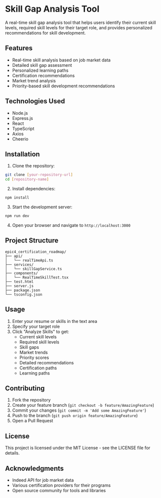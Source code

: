 # Skill Gap Analysis Tool

A real-time skill gap analysis tool that helps users identify their current skill levels, required skill levels for their target role, and provides personalized recommendations for skill development.

## Features

- Real-time skill analysis based on job market data
- Detailed skill gap assessment
- Personalized learning paths
- Certification recommendations
- Market trend analysis
- Priority-based skill development recommendations

## Technologies Used

- Node.js
- Express.js
- React
- TypeScript
- Axios
- Cheerio

## Installation

1. Clone the repository:
```bash
git clone [your-repository-url]
cd [repository-name]
```

2. Install dependencies:
```bash
npm install
```

3. Start the development server:
```bash
npm run dev
```

4. Open your browser and navigate to `http://localhost:3000`

## Project Structure

```
epic4_certification_roadmap/
├── api/
│   └── realTimeApi.ts
├── services/
│   └── skillGapService.ts
├── components/
│   └── RealTimeSkillTest.tsx
├── test.html
├── server.js
├── package.json
└── tsconfig.json
```

## Usage

1. Enter your resume or skills in the text area
2. Specify your target role
3. Click "Analyze Skills" to get:
   - Current skill levels
   - Required skill levels
   - Skill gaps
   - Market trends
   - Priority scores
   - Detailed recommendations
   - Certification paths
   - Learning paths

## Contributing

1. Fork the repository
2. Create your feature branch (`git checkout -b feature/AmazingFeature`)
3. Commit your changes (`git commit -m 'Add some AmazingFeature'`)
4. Push to the branch (`git push origin feature/AmazingFeature`)
5. Open a Pull Request

## License

This project is licensed under the MIT License - see the LICENSE file for details.

## Acknowledgments

- Indeed API for job market data
- Various certification providers for their programs
- Open source community for tools and libraries 